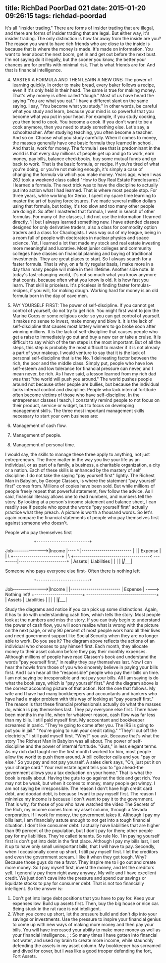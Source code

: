 title: RichDad PoorDad 021
date: 2015-01-20 09:26:15
tags: richdad-poordad
---

It's all "insider trading." There are forms of insider trading that are illegal, and there are forms of insider trading that are legal. But either way, it's insider trading. The only distinction is how far away from the inside are you? The reason you want to have rich friends who are close to the inside is because that is where the money is made. It's made on information. You want to hear about the next boom, get in and get out before the next bust. I'm not saying do it illegally, but the sooner you know, the better your chances are for profits with minimal risk. That is what friends are for. And that is financial intelligence.

4. MASTER A FORMULA AND THEN LEARN A NEW ONE: The power of learning quickly. In order to make bread, every baker follows a recipe, even if it's only held in their head. The same is true for making money. That's why money is often called "dough."
Most of us have heard the saying "You are what you eat." I have a different slant on the same saying. I say, "You become what you study." In other words, be careful what you study and learn, because your mind is so powerful that you become what you put in your head. For example, if you study cooking, you then tend to cook. You become a cook. If you don't want to be a cook anymore, then you need to study something else.  Let's say, a schoolteacher. After studying teaching, you often become a teacher. And so on. Choose what you study carefully.
When it comes to money, the masses generally have one basic formula they learned in school. And that is, work for money. The formula I see that is predominant in the world is that every day millions of people get up and go to work, earn money, pay bills, balance checkbooks, buy some mutual funds and go back to work. That is the basic formula, or recipe.
If you're tired of what you're doing, or you're not making enough, it's simply a case of changing the formula via which you make money.
Years ago, when I was 26,1 took a weekend class called "How to Buy Real Estate Foreclosures." I learned a formula. The next trick was to have the discipline to actually put into action what I had learned. That is where most people stop. For three years, while working for Xerox, I spent my spare time learning to master the art of buying foreclosures. I've made several million dollars using that formula, but today, it's too slow and too many other people are doing it.
So after I mastered that formula, I went in search of other formulas. For many of the classes, I did not use the information I learned directly, 'i| but I always learned something new.
I have attended classes designed for only derivative traders, also a class for commodity option traders and a class for Chaologists. I was way out of my league, being in a room full of people with doctorates in nuclear physics and space science. Yet, I learned a lot that made my stock and real estate investing more meaningful and lucrative. Most junior colleges and community colleges have classes on financial planning and buying of traditional investments. They are great places to start.
So I always search for a faster formula. That is why, on a fairly regular basis, I make more in a day than many people will make in their lifetime.
Another side note. In today's fast-changing world, it's not so much what you know anymore that counts, because often what you know is old.  It is how fast you learn. That skill is priceless.  It's priceless in finding faster formulas-recipes, if you will, for making dough. Working hard for money is an old formula born in the day of cave men.

5. PAY YOURSELF FIRST: The power of self-discipline. If you cannot get control of yourself, do not try to get rich. You might first want to join the Marine Corps or some religious order so you can get control of yourself. It makes no sense to invest, make money and blow it. It is the lack of self-discipline that causes most lottery winners to go broke soon after winning millions.  It is the lack of self-discipline that causes people who get a raise to immediately go out and buy a new car or take a cruise.
It is difficult to say which of the ten steps is the most important.  But of all the steps, this step is probably the most difficult to master if it is not already a part of your makeup. I would venture to say that it is the lack of personal self-discipline that is the No. 1 delineating factor between the rich, the poor and the middle class.
Simply put, people who have low self-esteem and low tolerance for financial pressure can never, and I mean never, be rich. As I have said, a lesson learned from my rich dad was that "the world will push you around." The world pushes people around not because other people are bullies, but because the individual lacks internal control and discipline. People who lack internal fortitude often become victims of those who have self-discipline.
In the entrepreneur classes I teach, I constantly remind people to not focus on their product, service or widget, but to focus on developing management skills. The three most important management skills necessary to start your own business are:

1.	Management of cash flow.
2.	Management of people.
3. Management of personal time.

I would say, the skills to manage these three apply to anything, not just entrepreneurs. The three matter in the way you live your life as an individual, or as part of a family, a business, a charitable organization, a city or a nation.
Each of these skills is enhanced by the mastery of self discipline. I do not take the saying "pay yourself first" lightly.
The Richest Man in Babylon, by George Classen, is where the statement "pay yourself first" comes from. Millions of copies have been sold.  But while millions of people freely repeat that powerful statement, few follow the advice. As I said, financial literacy allows one to read numbers, and numbers tell the story.  By looking at a person's income statement and balance sheet, I can readily see if people who spout the words "pay yourself first" actually practice what they preach.
A picture is worth a thousand words.  So let's again compare the financial statements of people who pay themselves first against someone who doesn't.

People who pay themselves first

	             +------------------------+
 Job--------------->|Income	     |----
   ^  		|-------------------------     |
   | 		| Expense	     |     |
   \	             +------------------------+    |
    \        +--------------------------------------<
----\-----|------------------------+
|    Assets    |     Liabilities  |
|                  |                 	    |
|_________|____________|

Someone who pays everyone else first- Often there is nothing left

	             +------------------------+
 Job--------------->|Income	     |
      		|-------------------------
    		| Expense	     | ----> Nothing left!
   	             +------------------------+
-----------------------------------+
|    Assets    |     Liabilities  |
|                  |                 	    |
|_________|____________|

Study the diagrams and notice if you can pick up some distinctions.  Again, it has to do with understanding cash flow, which tells the story. Most people look at the numbers and miss the story. If you can truly begin to understand the power of cash flow, you will soon realize what is wrong with the picture on the next page, or why 90 percent of most people work hard all their lives and need government support like Social Security when they are no longer able to work.
Do you see it? The diagram above reflects the actions of an individual who chooses to pay himself first. Each month, they allocate money to their asset column before they pay their monthly expenses. Although millions of people have read Classen's book and understand the words "pay yourself first," in reality they pay themselves last.
Now I can hear the howls from those of you who sincerely believe in paying your bills first. And I can hear all the "responsible" people who pay their bills on time. I am not saying be irresponsible and not pay your bills. All I am saying is do what the book says, which is "pay yourself first." And the diagram above is the correct accounting picture of that action. Not the one that follows.
My wife and I have had many bookkeepers and accountants and bankers who have had a major problem with this way of looking at "pay yourself first." The reason is that these financial professionals actually do what the masses do, which is pay themselves last. They pay everyone else first.
There have been months in my life, when for whatever reason, cash flow was far less than my bills. I still paid myself first. My accountant and bookkeeper screamed in panic.  "They're going to come after you. The IRS is going to put you in jail."  "You're going to ruin your credit rating." "They'll cut off the electricity." I still paid myself first.
"Why?" you ask. Because that's what the story The Richest Man In Babylon was all about. The power of self-discipline and the power of internal fortitude.  "Guts," in less elegant terms. As my rich dad taught me the first month I worked for him, most people allow the world to push them around. A bill collector calls and you "pay or else." So you pay and not pay yourself. A sales clerk says, "Oh, just put it on your charge card." Your real estate agent tells you to "go ahead-the government allows you a tax deduction on your home." That is what the book is really about. Having the guts to go against the tide and get rich. You may not be weak, but when it comes to money, many people get wimpy.
I am not saying be irresponsible. The reason I don't have high credit card debt, and doodad debt, is because I want to pay myself first. The reason I minimize my income is because I don't want to pay it to the government. That is why, for those of you who have watched the video The Secrets of the Rich, my income comes from my asset column, through a Nevada corporation. If I work for money, the government takes it.
Although I pay my bills last, I am financially astute enough to not get into a tough financial situation. I don't like consumer debt. I actually have liabilities that are higher than 99 percent of the population, but I don't pay for them; other people pay for my liabilities. They're called tenants.  So rule No. 1 in paying yourself first is don't get into debt in the first place. Although I pay my bills last, I set it up to have only small unimportant bills, that I will have to pay.
Secondly, when I occasionally come up short, I still pay myself first. I let the creditors and even the government scream. I like it when they get tough. Why? Because those guys do me a favor. They inspire me to i go out and create more money. So I pay myself first, invest the money, and let the creditors yell. I generally pay them right away anyway. My wife and I have excellent credit. We just don't cave into the pressure and spend our savings or liquidate stocks to pay for consumer debt. That is not too financially intelligent.
So the answer is:

1. Don't get into large debt positions that you have to pay for.  Keep your expenses low. Build up assets first. Then, buy the big house or nice car. Being stuck in the rat race is not intelligent.
2. When you come up short, let the pressure build and don't dip into your savings or investments.  Use the pressure to inspire your financial genius to come up with new ways of making more money and then pay your bills. You will have increased your ability to make more money as well as your financial intelligence. ; : So many times I have gotten into financial hot water, and used my brain to create more income, while staunchly defending the assets in my asset column. My bookkeeper has screamed and dived for cover, but I was like a good trooper defending the fort, Fort Assets.
